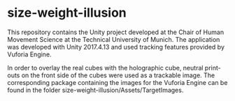 # size-weight-illusion

This repository contains the Unity project developed at the Chair of Human Movement Science at the Technical University of Munich. The application was developed with Unity 2017.4.13 and used tracking features provided by Vuforia Engine. 



In order to overlay the real cubes with the holographic cube, neutral print-outs on the front side of the cubes were used as a trackable image. The corresponding package containing the images for the Vuforia Engine can be found in the folder size-weight-illusion/Assets/TargetImages.
